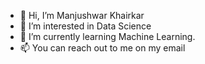 - 👋 Hi, I’m Manjushwar Khairkar
- 👀 I’m interested in Data Science
- 🌱 I’m currently learning Machine Learning.
- 📫 You can reach out to me on my email
<!---
Manjushwarofficial/Manjushwarofficial is a ✨ special ✨ repository because its `README.md` (this file) appears on your GitHub profile.
You can click the Preview link to take a look at your changes.
--->
